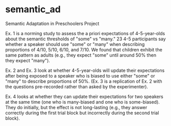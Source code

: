 # semantic_ad
Semantic Adaptation in Preschoolers Project 


Ex. 1 is a norming study to assess the a priori expectations of 4-5-year-olds about the semantic thresholds of "some" vs "many." 23 4-5 participants say whether a speaker should use "some" or "many" when describing proportions of 4/10, 5/10, 6/10, and 7/10. We found that children exhibit the same pattern as adults (e.g., they expect "some" until around 50% then they expect "many").

Ex. 2 and Ex. 3 look at whether 4-5-year-olds will update their expectations after being exposed to a speaker who is biased to use either "some" or "many" to describe proportions of 50%. (Ex. 3 is a replication of Ex. 2 with the questions pre-recorded rather than asked by the experimenter). 

Ex. 4 looks at whether they can update their expectations for two speakers at the same time (one who is many-biased and one who is some-biased). They do initially, but the effect is not long-lasting (e.g., they answer correctly during the first trial block but incorrectly during the second trial block). 
